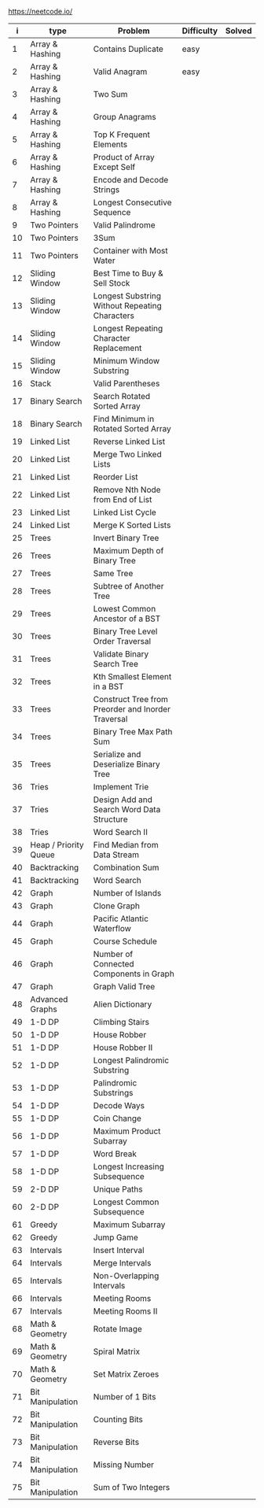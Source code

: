 https://neetcode.io/

| i | type | Problem | Difficulty | Solved | 
| --- | --- | --- | --- | --- |
|1| Array & Hashing |Contains Duplicate   | easy  |   |
|2| Array & Hashing |Valid Anagram  | easy  |   |
|3| Array & Hashing |Two Sum  |   |   |
|4| Array & Hashing |Group Anagrams  |   |   |
|5| Array & Hashing |Top K Frequent Elements  |   |   |
|6| Array & Hashing |Product of Array Except Self  |   |   |
|7| Array & Hashing |Encode and Decode Strings  |   |   |
|8| Array & Hashing |Longest Consecutive Sequence  |   |   |
|9| Two Pointers |Valid Palindrome  |   |   |
|10| Two Pointers |3Sum  |   |   |
|11| Two Pointers |Container with Most Water  |   |   |
|12| Sliding Window |Best Time to Buy & Sell Stock  |   |   |
|13| Sliding Window |Longest Substring Without Repeating Characters  |   |   |
|14| Sliding Window |Longest Repeating Character Replacement  |   |   |
|15| Sliding Window |Minimum Window Substring  |   |   |
|16| Stack |Valid Parentheses  |   |   |
|17| Binary Search |Search Rotated Sorted Array  |   |   |
|18| Binary Search |Find Minimum in Rotated Sorted Array  |   |   |
|19| Linked List |Reverse Linked List  |   |   |
|20| Linked List |Merge Two Linked Lists  |   |   |
|21| Linked List |Reorder List  |   |   |
|22| Linked List |Remove Nth Node from End of List  |   |   |
|23| Linked List |Linked List Cycle  |   |   |
|24| Linked List |Merge K Sorted Lists  |   |   |
|25| Trees |Invert Binary Tree  |   |   |
|26| Trees |Maximum Depth of Binary Tree  |   |   |
|27| Trees |Same Tree  |   |   |
|28| Trees |Subtree of Another Tree  |   |   |
|29| Trees |Lowest Common Ancestor of a BST  |   |   |
|30| Trees |Binary Tree Level Order Traversal  |   |   |
|31| Trees |Validate Binary Search Tree  |   |   |
|32| Trees |Kth Smallest Element in a BST  |   |   |
|33| Trees |Construct Tree from Preorder and Inorder Traversal  |   |   |
|34| Trees |Binary Tree Max Path Sum  |   |   |
|35| Trees |Serialize and Deserialize Binary Tree  |   |   |
|36| Tries |Implement Trie  |   |   |
|37| Tries |Design Add and Search Word Data Structure  |   |   |
|38| Tries |Word Search II  |   |   |
|39| Heap / Priority Queue |Find Median from Data Stream  |   |   |
|40| Backtracking |Combination Sum  |   |   |
|41| Backtracking |Word Search  |   |   |
|42| Graph |Number of Islands  |   |   |
|43| Graph |Clone Graph  |   |   |
|44| Graph |Pacific Atlantic Waterflow  |   |   |
|45| Graph |Course Schedule
|46| Graph |Number of Connected Components in Graph  |   |   |
|47| Graph |Graph Valid Tree  |   |   |
|48| Advanced Graphs |Alien Dictionary  |   |   |
|49| 1-D DP |Climbing Stairs  |   |   |
|50| 1-D DP |House Robber  |   |   |
|51| 1-D DP |House Robber II  |   |   |
|52| 1-D DP |Longest Palindromic Substring  |   |   |
|53| 1-D DP |Palindromic Substrings  |   |   |
|54| 1-D DP |Decode Ways  |   |   |
|55| 1-D DP |Coin Change  |   |   |
|56| 1-D DP |Maximum Product Subarray  |   |   |
|57| 1-D DP |Word Break  |   |   |
|58| 1-D DP |Longest Increasing Subsequence  |   |   |
|59| 2-D DP |Unique Paths  |   |   |
|60| 2-D DP |Longest Common Subsequence  |   |   |
|61| Greedy |Maximum Subarray  |   |   |
|62| Greedy |Jump Game  |   |   |
|63| Intervals |Insert Interval  |   |   |
|64| Intervals |Merge Intervals  |   |   |
|65| Intervals |Non-Overlapping Intervals  |   |   |
|66| Intervals |Meeting Rooms  |   |   |
|67| Intervals |Meeting Rooms II  |   |   |
|68| Math & Geometry |Rotate Image  |   |   |
|69| Math & Geometry |Spiral Matrix  |   |   |
|70| Math & Geometry |Set Matrix Zeroes
|71| Bit Manipulation |Number of 1 Bits  |   |   |
|72| Bit Manipulation |Counting Bits  |   |   |
|73| Bit Manipulation |Reverse Bits  |   |   |
|74| Bit Manipulation |Missing Number  |   |   |
|75| Bit Manipulation |Sum of Two Integers  |   |   |
